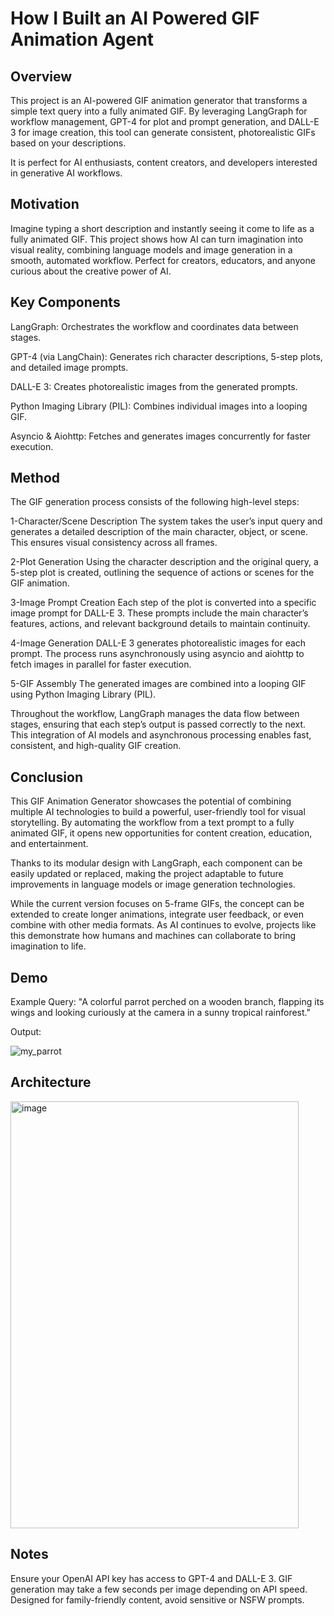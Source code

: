 # How I Built an AI Powered GIF Animation Agent

## Overview
This project is an AI-powered GIF animation generator that transforms a simple text query into a fully animated GIF. By leveraging LangGraph for workflow management, GPT-4 for plot and prompt generation, and DALL-E 3 for image creation, this tool can generate consistent, photorealistic GIFs based on your descriptions.

It is perfect for AI enthusiasts, content creators, and developers interested in generative AI workflows.

## Motivation

Imagine typing a short description and instantly seeing it come to life as a fully animated GIF. This project shows how AI can turn imagination into visual reality, combining language models and image generation in a smooth, automated workflow. Perfect for creators, educators, and anyone curious about the creative power of AI.

## Key Components

LangGraph: Orchestrates the workflow and coordinates data between stages.

GPT-4 (via LangChain): Generates rich character descriptions, 5-step plots, and detailed image prompts.

DALL-E 3: Creates photorealistic images from the generated prompts.

Python Imaging Library (PIL): Combines individual images into a looping GIF.

Asyncio & Aiohttp: Fetches and generates images concurrently for faster execution.

## Method

The GIF generation process consists of the following high-level steps:

1-Character/Scene Description
The system takes the user’s input query and generates a detailed description of the main character, object, or scene. This ensures visual consistency across all frames.

2-Plot Generation
Using the character description and the original query, a 5-step plot is created, outlining the sequence of actions or scenes for the GIF animation.

3-Image Prompt Creation
Each step of the plot is converted into a specific image prompt for DALL-E 3. These prompts include the main character’s features, actions, and relevant background details to maintain continuity.

4-Image Generation
DALL-E 3 generates photorealistic images for each prompt. The process runs asynchronously using asyncio and aiohttp to fetch images in parallel for faster execution.

5-GIF Assembly
The generated images are combined into a looping GIF using Python Imaging Library (PIL).

Throughout the workflow, LangGraph manages the data flow between stages, ensuring that each step’s output is passed correctly to the next. This integration of AI models and asynchronous processing enables fast, consistent, and high-quality GIF creation.

## Conclusion

This GIF Animation Generator showcases the potential of combining multiple AI technologies to build a powerful, user-friendly tool for visual storytelling. By automating the workflow from a text prompt to a fully animated GIF, it opens new opportunities for content creation, education, and entertainment.

Thanks to its modular design with LangGraph, each component can be easily updated or replaced, making the project adaptable to future improvements in language models or image generation technologies.

While the current version focuses on 5-frame GIFs, the concept can be extended to create longer animations, integrate user feedback, or even combine with other media formats. As AI continues to evolve, projects like this demonstrate how humans and machines can collaborate to bring imagination to life.

## Demo
Example Query:
"A colorful parrot perched on a wooden branch, flapping its wings and looking curiously at the camera in a sunny tropical rainforest."

Output: 

![my_parrot](https://github.com/user-attachments/assets/f5261ee0-7a55-48ae-af44-75fdada5829b)

## Architecture
<img width="461" height="683" alt="image" src="https://github.com/user-attachments/assets/99ab35db-9c04-4b26-8818-c17c79fb2831" />

## Notes

Ensure your OpenAI API key has access to GPT-4 and DALL-E 3.
GIF generation may take a few seconds per image depending on API speed.
Designed for family-friendly content, avoid sensitive or NSFW prompts.
